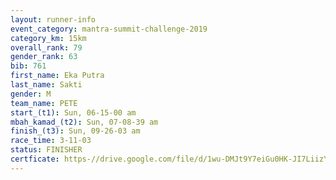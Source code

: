 ```yaml
---
layout: runner-info 
event_category: mantra-summit-challenge-2019 
category_km: 15km 
overall_rank: 79
gender_rank: 63
bib: 761
first_name: Eka Putra
last_name: Sakti
gender: M
team_name: PETE
start_(t1): Sun, 06-15-00 am
mbah_kamad_(t2): Sun, 07-08-39 am
finish_(t3): Sun, 09-26-03 am
race_time: 3-11-03
status: FINISHER
certficate: https-//drive.google.com/file/d/1wu-DMJt9Y7eiGu0HK-JI7LiizY9d9UFA/view?usp=sharing
---
```

